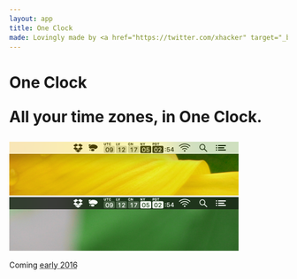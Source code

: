 ```yaml
---
layout: app
title: One Clock
made: Lovingly made by <a href="https://twitter.com/xhacker" target="_blank">@xhacker</a>
---
```


<h1>
    <p class="main">One Clock</p>
    <p class="sub">All your time zones, in One Clock.</p>
</h1>

<img class="screenshot" src="/images/oneclock/screenshot.png" alt="Screenshot" width="415">

<img class="screenshot" src="/images/oneclock/screenshot-dark.png" alt="Screenshot Dark" width="415">

<p class="coming">Coming <abbr title="I hope so! 😂">early 2016</abbr></p>
